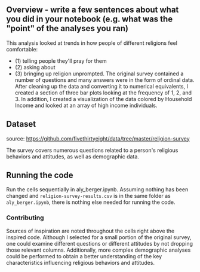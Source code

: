 ## Overview -  write a few sentences about what you did in your notebook (e.g. what was the "point" of the analyses you ran)

This analysis looked at trends in how people of different religions feel comfortable:
 * (1) telling people they'll pray for them
 * (2) asking about
 * (3) bringing up religion unprompted.
The original survey contained a number of questions and many answers were in the form of ordinal data. After cleaning up the data and converting it to numerical equivalents, I created a section of three bar plots looking at the frequency of 1, 2, and 3. In addition, I created a visualization of the data colored by Household Income and looked at an array of high income individuals.

## Dataset

source: https://github.com/fivethirtyeight/data/tree/master/religion-survey

The survey covers numerous questions related to a person's religious behaviors and attitudes, as well as demographic data.

## Running the code

Run the cells sequentially in aly_berger.ipynb. Assuming nothing has been changed and `religion-survey-results.csv` is in the same folder as `aly_berger.ipynb`, there is nothing else needed for running the code.

### Contributing

Sources of inspiration are noted throughout the cells right above the inspired code. Although I selected for a small portion of the original survey, one could examine different questions or different attitudes by not dropping those relevant columns. Additionally, more complex demographic analyses could be performed to obtain a better understanding of the key characteristics influencing religious behaviors and attitudes.
